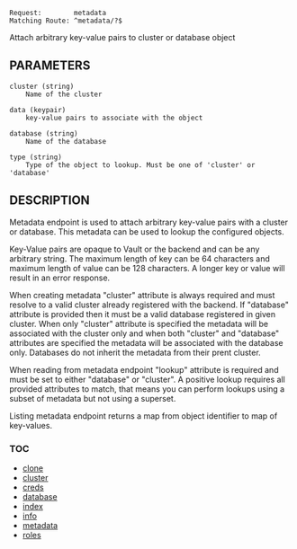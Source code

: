     Request:        metadata
    Matching Route: ^metadata/?$

Attach arbitrary key-value pairs to cluster or database object

## PARAMETERS

    cluster (string)
        Name of the cluster

    data (keypair)
        key-value pairs to associate with the object

    database (string)
        Name of the database

    type (string)
        Type of the object to lookup. Must be one of 'cluster' or 'database'

## DESCRIPTION

Metadata endpoint is used to attach arbitrary key-value pairs with a cluster or database.
This metadata can be used to lookup the configured objects.

Key-Value pairs are opaque to Vault or the backend and can be any arbitrary string. The
maximum length of key can be 64 characters and maximum length of value can be 128 characters.
A longer key or value will result in an error response.

When creating metadata "cluster" attribute is always required and must resolve to a valid
cluster already registered with the backend. If "database" attribute is provided then it must
be a valid database registered in given cluster.
When only "cluster" attribute is specified the metadata will be associated with the cluster
only and when both "cluster" and "database" attributes are specified the metadata will be
associated with the database only.
Databases do not inherit the metadata from their prent cluster.

When reading from metadata endpoint "lookup" attribute is required and must be set to either
"database" or "cluster". A positive lookup requires all provided attributes to match, that means
you can perform lookups using a subset of metadata but not using a superset.

Listing metadata endpoint returns a map from object identifier to map of key-values.


### TOC

 - [clone](./docs/clone.md)
 - [cluster](./docs/cluster.md)
 - [creds](./docs/creds.md)
 - [database](./docs/database.md)
 - [index](./docs/index.md)
 - [info](./docs/info.md)
 - [metadata](./docs/metadata.md)
 - [roles](./docs/roles.md)
